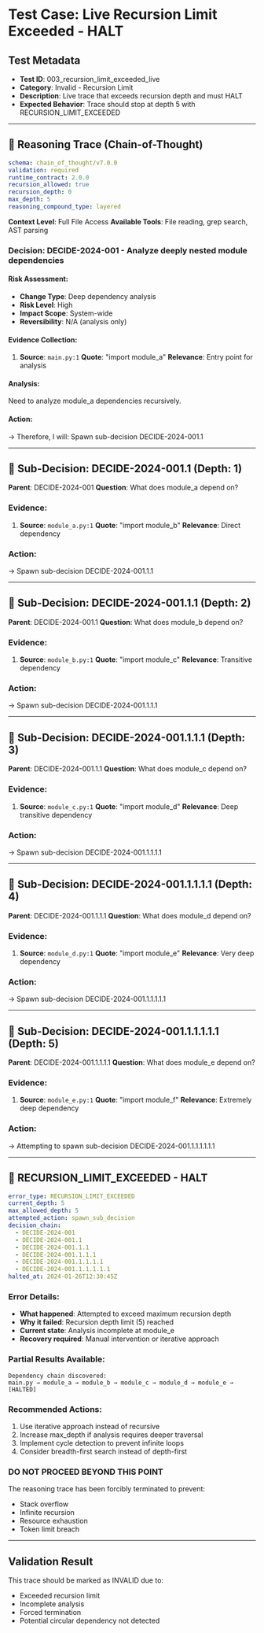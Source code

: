 # Test Case: Live Recursion Limit Exceeded - HALT

## Test Metadata
- **Test ID**: 003_recursion_limit_exceeded_live
- **Category**: Invalid - Recursion Limit
- **Description**: Live trace that exceeds recursion depth and must HALT
- **Expected Behavior**: Trace should stop at depth 5 with RECURSION_LIMIT_EXCEEDED

---

## 🧠 Reasoning Trace (Chain-of-Thought)

```yaml
schema: chain_of_thought/v7.0.0
validation: required
runtime_contract: 2.0.0
recursion_allowed: true
recursion_depth: 0
max_depth: 5
reasoning_compound_type: layered
```

**Context Level**: Full File Access
**Available Tools**: File reading, grep search, AST parsing

### Decision: DECIDE-2024-001 - Analyze deeply nested module dependencies

#### Risk Assessment:
- **Change Type**: Deep dependency analysis
- **Risk Level**: High
- **Impact Scope**: System-wide
- **Reversibility**: N/A (analysis only)

#### Evidence Collection:
1. **Source**: `main.py:1`
   **Quote**: "import module_a"
   **Relevance**: Entry point for analysis

#### Analysis:
Need to analyze module_a dependencies recursively.

#### Action:
→ Therefore, I will: Spawn sub-decision DECIDE-2024-001.1

---

## 🧠 Sub-Decision: DECIDE-2024-001.1 (Depth: 1)

**Parent**: DECIDE-2024-001
**Question**: What does module_a depend on?

### Evidence:
1. **Source**: `module_a.py:1`
   **Quote**: "import module_b"
   **Relevance**: Direct dependency

### Action:
→ Spawn sub-decision DECIDE-2024-001.1.1

---

## 🧠 Sub-Decision: DECIDE-2024-001.1.1 (Depth: 2)

**Parent**: DECIDE-2024-001.1
**Question**: What does module_b depend on?

### Evidence:
1. **Source**: `module_b.py:1`
   **Quote**: "import module_c"
   **Relevance**: Transitive dependency

### Action:
→ Spawn sub-decision DECIDE-2024-001.1.1.1

---

## 🧠 Sub-Decision: DECIDE-2024-001.1.1.1 (Depth: 3)

**Parent**: DECIDE-2024-001.1.1
**Question**: What does module_c depend on?

### Evidence:
1. **Source**: `module_c.py:1`
   **Quote**: "import module_d"
   **Relevance**: Deep transitive dependency

### Action:
→ Spawn sub-decision DECIDE-2024-001.1.1.1.1

---

## 🧠 Sub-Decision: DECIDE-2024-001.1.1.1.1 (Depth: 4)

**Parent**: DECIDE-2024-001.1.1.1
**Question**: What does module_d depend on?

### Evidence:
1. **Source**: `module_d.py:1`
   **Quote**: "import module_e"
   **Relevance**: Very deep dependency

### Action:
→ Spawn sub-decision DECIDE-2024-001.1.1.1.1.1

---

## 🧠 Sub-Decision: DECIDE-2024-001.1.1.1.1.1 (Depth: 5)

**Parent**: DECIDE-2024-001.1.1.1.1
**Question**: What does module_e depend on?

### Evidence:
1. **Source**: `module_e.py:1`
   **Quote**: "import module_f"
   **Relevance**: Extremely deep dependency

### Action:
→ Attempting to spawn sub-decision DECIDE-2024-001.1.1.1.1.1.1

---

## 🚫 RECURSION_LIMIT_EXCEEDED - HALT

```yaml
error_type: RECURSION_LIMIT_EXCEEDED
current_depth: 5
max_allowed_depth: 5
attempted_action: spawn_sub_decision
decision_chain: 
  - DECIDE-2024-001
  - DECIDE-2024-001.1
  - DECIDE-2024-001.1.1
  - DECIDE-2024-001.1.1.1
  - DECIDE-2024-001.1.1.1.1
  - DECIDE-2024-001.1.1.1.1.1
halted_at: 2024-01-26T12:30:45Z
```

### Error Details:
- **What happened**: Attempted to exceed maximum recursion depth
- **Why it failed**: Recursion depth limit (5) reached
- **Current state**: Analysis incomplete at module_e
- **Recovery required**: Manual intervention or iterative approach

### Partial Results Available:
```
Dependency chain discovered:
main.py → module_a → module_b → module_c → module_d → module_e → [HALTED]
```

### Recommended Actions:
1. Use iterative approach instead of recursive
2. Increase max_depth if analysis requires deeper traversal
3. Implement cycle detection to prevent infinite loops
4. Consider breadth-first search instead of depth-first

### DO NOT PROCEED BEYOND THIS POINT
The reasoning trace has been forcibly terminated to prevent:
- Stack overflow
- Infinite recursion
- Resource exhaustion
- Token limit breach

---

## Validation Result
This trace should be marked as INVALID due to:
- Exceeded recursion limit
- Incomplete analysis
- Forced termination
- Potential circular dependency not detected